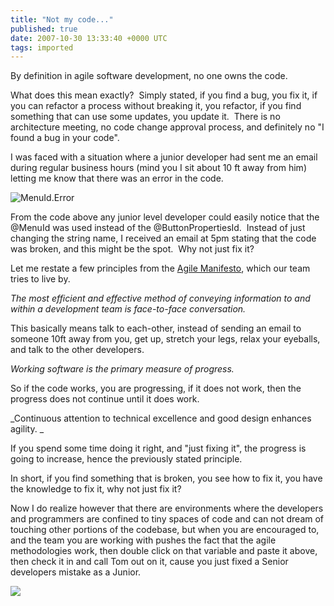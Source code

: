 ```yaml
---
title: "Not my code..."
published: true
date: 2007-10-30 13:33:40 +0000 UTC
tags: imported 
---
```

By definition in agile software development, no one owns the code.

What does this mean exactly?  Simply stated, if you find a bug, you fix it, if you can refactor a process without breaking it, you refactor, if you find something that can use some updates, you update it.  There is no architecture meeting, no code change approval process, and definitely no "I found a bug in your code".

I was faced with a situation where a junior developer had sent me an email during regular business hours (mind you I sit about 10 ft away from him) letting me know that there was an error in the code.

![MenuId.Error][1] 

From the code above any junior level developer could easily notice that the @MenuId was used instead of the @ButtonPropertiesId.  Instead of just changing the string name, I received an email at 5pm stating that the code was broken, and this might be the spot.  Why not just fix it?

Let me restate a few principles from the [Agile Manifesto][2], which our team tries to live by.

_The most efficient and effective method of conveying information to and within a development team is face-to-face conversation._

This basically means talk to each-other, instead of sending an email to someone 10ft away from you, get up, stretch your legs, relax your eyeballs, and talk to the other developers.

_Working software is the primary measure of progress._

So if the code works, you are progressing, if it does not work, then the progress does not continue until it does work.

_Continuous attention to technical excellence and good design enhances agility. _

If you spend some time doing it right, and "just fixing it", the progress is going to increase, hence the previously stated principle.

In short, if you find something that is broken, you see how to fix it, you have the knowledge to fix it, why not just fix it?

Now I do realize however that there are environments where the developers and programmers are confined to tiny spaces of code and can not dream of touching other portions of the codebase, but when you are encouraged to, and the team you are working with pushes the fact that the agile methodologies work, then double click on that variable and paste it above, then check it in and call Tom out on it, cause you just fixed a Senior developers mistake as a Junior.

![][3]

[1]: http://www.renevo.com/blogs/developer/WindowsLiveWriter/Notmycode_6A3E/MenuId.Error_thumb.jpg
[2]: http://www.agilemanifesto.org
[3]: http://renevo.com/aggbug.aspx?PostID=1529

